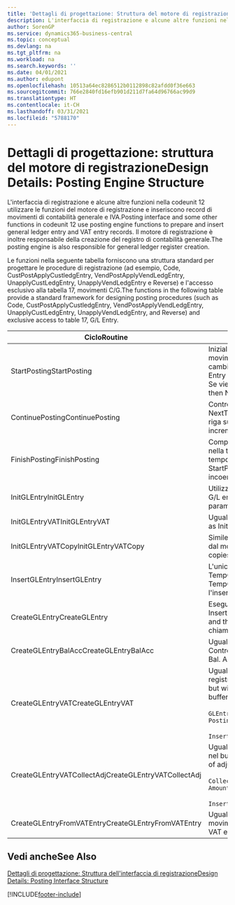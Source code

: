 ```yaml
---
title: 'Dettagli di progettazione: Struttura del motore di registrazione | Microsoft Docs'
description: L'interfaccia di registrazione e alcune altre funzioni nella codeunit 12 utilizzare le funzioni del motore di registrazione e inseriscono record di movimenti di contabilità generale e IVA. Il motore di registrazione è inoltre responsabile della creazione del registro di contabilità generale.
author: SorenGP
ms.service: dynamics365-business-central
ms.topic: conceptual
ms.devlang: na
ms.tgt_pltfrm: na
ms.workload: na
ms.search.keywords: ''
ms.date: 04/01/2021
ms.author: edupont
ms.openlocfilehash: 10513a64ec8286512b0112898c82afdd0f36e663
ms.sourcegitcommit: 766e2840fd16efb901d211d7fa64d96766ac99d9
ms.translationtype: HT
ms.contentlocale: it-CH
ms.lasthandoff: 03/31/2021
ms.locfileid: "5788170"
---
```

# <a name="design-details-posting-engine-structure"></a><span data-ttu-id="73df9-104">Dettagli di progettazione: struttura del motore di registrazione</span><span class="sxs-lookup"><span data-stu-id="73df9-104">Design Details: Posting Engine Structure</span></span>
<span data-ttu-id="73df9-105">L'interfaccia di registrazione e alcune altre funzioni nella codeunit 12 utilizzare le funzioni del motore di registrazione e inseriscono record di movimenti di contabilità generale e IVA.</span><span class="sxs-lookup"><span data-stu-id="73df9-105">Posting interface and some other functions in codeunit 12 use posting engine functions to prepare and insert general ledger entry and VAT entry records.</span></span> <span data-ttu-id="73df9-106">Il motore di registrazione è inoltre responsabile della creazione del registro di contabilità generale.</span><span class="sxs-lookup"><span data-stu-id="73df9-106">The posting engine is also responsible for general ledger register creation.</span></span>  
  
 <span data-ttu-id="73df9-107">Le funzioni nella seguente tabella forniscono una struttura standard per progettare le procedure di registrazione (ad esempio, Code, CustPostApplyCustledgEntry, VendPostApplyVendLedgEntry, UnapplyCustLedgEntry, UnapplyVendLedgEntry e Reverse) e l'accesso esclusivo alla tabella 17, movimenti C/G.</span><span class="sxs-lookup"><span data-stu-id="73df9-107">The functions in the following table provide a standard framework for designing posting procedures (such as Code, CustPostApplyCustledgEntry, VendPostApplyVendLedgEntry, UnapplyCustLedgEntry, UnapplyVendLedgEntry, and Reverse) and exclusive access to table 17, G/L Entry.</span></span>  
  
|<span data-ttu-id="73df9-108">Ciclo</span><span class="sxs-lookup"><span data-stu-id="73df9-108">Routine</span></span>|<span data-ttu-id="73df9-109">Description</span><span class="sxs-lookup"><span data-stu-id="73df9-109">Description</span></span>|  
|-------------|---------------------------------------|  
|<span data-ttu-id="73df9-110">StartPosting</span><span class="sxs-lookup"><span data-stu-id="73df9-110">StartPosting</span></span>|<span data-ttu-id="73df9-111">Inizializza il buffer di registrazione TempGLEntryBuf, blocca le tabelle dei movimenti IVA e C/G e inizializza il periodo contabile, il registro C/G e il tasso di cambio.</span><span class="sxs-lookup"><span data-stu-id="73df9-111">Initializes posting buffer TempGLEntryBuf, locks G/L Entry and VAT Entry tables, and initializes Accounting Period, G/L Register, and Exchange Rate.</span></span> <span data-ttu-id="73df9-112">Se viene chiamato una sola volta, NextEntryNo è 0.</span><span class="sxs-lookup"><span data-stu-id="73df9-112">Should be called only once, then NextEntryNo is 0.</span></span>|  
|<span data-ttu-id="73df9-113">ContinuePosting</span><span class="sxs-lookup"><span data-stu-id="73df9-113">ContinuePosting</span></span>|<span data-ttu-id="73df9-114">Controlla e registra l''IVA ad esigibilità differita dell'incremento NextTransactionNo della transazione precedente e prepara la registrazione della riga successiva.</span><span class="sxs-lookup"><span data-stu-id="73df9-114">Checks and posts unrealized VAT for previous transaction increment NextTransactionNo and prepares post of next line.</span></span>|  
|<span data-ttu-id="73df9-115">FinishPosting</span><span class="sxs-lookup"><span data-stu-id="73df9-115">FinishPosting</span></span>|<span data-ttu-id="73df9-116">Completa la registrazione inserendo i movimenti di C/G dal buffer temporaneo nella tabella di database.</span><span class="sxs-lookup"><span data-stu-id="73df9-116">Completes posting by inserting G/L entries from temporary buffer into database table.</span></span> <span data-ttu-id="73df9-117">Utilizzato sempre insieme a StartPosting.</span><span class="sxs-lookup"><span data-stu-id="73df9-117">Always used together with StartPosting.</span></span> <span data-ttu-id="73df9-118">Verifica la presenza di incoerenze.</span><span class="sxs-lookup"><span data-stu-id="73df9-118">Checks for inconsistencies.</span></span>|  
|<span data-ttu-id="73df9-119">InitGLEntry</span><span class="sxs-lookup"><span data-stu-id="73df9-119">InitGLEntry</span></span>|<span data-ttu-id="73df9-120">Utilizzato per inizializzare nuovo movimento C/G per riga di</span><span class="sxs-lookup"><span data-stu-id="73df9-120">Used to initialize new G/L entry for Gen.</span></span> <span data-ttu-id="73df9-121">registrazioni generali.</span><span class="sxs-lookup"><span data-stu-id="73df9-121">Jnl Line.</span></span> <span data-ttu-id="73df9-122">Restituisce GLEntry come parametro.</span><span class="sxs-lookup"><span data-stu-id="73df9-122">Returns GLEntry as parameter.</span></span>|  
|<span data-ttu-id="73df9-123">InitGLEntryVAT</span><span class="sxs-lookup"><span data-stu-id="73df9-123">InitGLEntryVAT</span></span>|<span data-ttu-id="73df9-124">Uguale a InitGLEntry, ma assegna anche contropartita e SummarizeVAT.</span><span class="sxs-lookup"><span data-stu-id="73df9-124">Same as InitGLEntry, but also assigns Bal. Account No. and SummarizeVAT.</span></span>|  
|<span data-ttu-id="73df9-125">InitGLEntryVATCopy</span><span class="sxs-lookup"><span data-stu-id="73df9-125">InitGLEntryVATCopy</span></span>|<span data-ttu-id="73df9-126">Simile a InitGLEntryVAT, ma copia anche i dati delle categorie di registrazione dal movimento IVA prima di SummarizeVAT.</span><span class="sxs-lookup"><span data-stu-id="73df9-126">Similar to InitGLEntryVAT, but also copies posting groups data from VAT Entry before SummarizeVAT.</span></span>|  
|<span data-ttu-id="73df9-127">InsertGLEntry</span><span class="sxs-lookup"><span data-stu-id="73df9-127">InsertGLEntry</span></span>|<span data-ttu-id="73df9-128">L'unica funzione che inserisce movimenti C/G nella tabella globale di TempGLEntryBuf.</span><span class="sxs-lookup"><span data-stu-id="73df9-128">The only function that inserts G/L entry into global TempGLEntryBuf table.</span></span> <span data-ttu-id="73df9-129">Utilizzare sempre questa funzione per l'inserimento.</span><span class="sxs-lookup"><span data-stu-id="73df9-129">Always use this function for insert.</span></span>|  
|<span data-ttu-id="73df9-130">CreateGLEntry</span><span class="sxs-lookup"><span data-stu-id="73df9-130">CreateGLEntry</span></span>|<span data-ttu-id="73df9-131">Esegue un InitGLEntry, assegna Importo in valuta addiz. ed esegue InsertGLEntry.</span><span class="sxs-lookup"><span data-stu-id="73df9-131">Performs an InitGLEntry, assigns Additional Currency Amount, and then performs InsertGLEntry.</span></span> <span data-ttu-id="73df9-132">Sostituisce molte righe di codice a una singola chiamata di funzione.</span><span class="sxs-lookup"><span data-stu-id="73df9-132">Replaces several lines of code with a single function call.</span></span>|  
|<span data-ttu-id="73df9-133">CreateGLEntryBalAcc</span><span class="sxs-lookup"><span data-stu-id="73df9-133">CreateGLEntryBalAcc</span></span>|<span data-ttu-id="73df9-134">Uguale a CreateGLEntry, ma assegna anche Tipo contropartita e Contropartita.</span><span class="sxs-lookup"><span data-stu-id="73df9-134">Same as CreateGLEntry, but also assigns Bal. Account Type and Bal. Account No.</span></span>|  
|<span data-ttu-id="73df9-135">CreateGLEntryVAT</span><span class="sxs-lookup"><span data-stu-id="73df9-135">CreateGLEntryVAT</span></span>|<span data-ttu-id="73df9-136">Uguale a CreateGLEntry, ma con elaborazione addizionale delle categorie di registrazione e salvataggio nel buffer temporaneo IVA:</span><span class="sxs-lookup"><span data-stu-id="73df9-136">Same as CreateGLEntry, but with additional processing for posting groups and saving to temporary VAT buffer:</span></span><br /><br /> `GLEntry.CopyPostingGroupsFromDtldCVBuf(DtldCVLedgEntryBuf,GenJnlLine."Gen. Posting Type");`<br /><br /> `InsertVATEntriesFromTemp(DtldCVLedgEntryBuf,GLEntry);`|  
|<span data-ttu-id="73df9-137">CreateGLEntryVATCollectAdj</span><span class="sxs-lookup"><span data-stu-id="73df9-137">CreateGLEntryVATCollectAdj</span></span>|<span data-ttu-id="73df9-138">Uguale a CreateGLEntry, ma con raccolta addizionale di rettifiche e salvataggio nel buffer temporaneo IVA:</span><span class="sxs-lookup"><span data-stu-id="73df9-138">Same as CreateGLEntry, but with additional collection of adjustments and saving to temporary VAT buffer:</span></span><br /><br /> `CollectAdjustment(AdjAmount,GLEntry.Amount,GLEntry."Additional-Currency Amount",OriginalDateSet);`<br /><br /> `InsertVATEntriesFromTemp(DtldCVLedgEntryBuf,GLEntry);`|  
|<span data-ttu-id="73df9-139">CreateGLEntryFromVATEntry</span><span class="sxs-lookup"><span data-stu-id="73df9-139">CreateGLEntryFromVATEntry</span></span>|<span data-ttu-id="73df9-140">Uguale a CreateGLEntry, ma copia anche le categorie di registrazione dal movimento IVA.</span><span class="sxs-lookup"><span data-stu-id="73df9-140">Same as CreateGLEntry, but also copies posting groups from VAT entry.</span></span>|  
  
## <a name="see-also"></a><span data-ttu-id="73df9-141">Vedi anche</span><span class="sxs-lookup"><span data-stu-id="73df9-141">See Also</span></span>  
 [<span data-ttu-id="73df9-142">Dettagli di progettazione: Struttura dell'interfaccia di registrazione</span><span class="sxs-lookup"><span data-stu-id="73df9-142">Design Details: Posting Interface Structure</span></span>](design-details-posting-interface-structure.md)

[!INCLUDE[footer-include](includes/footer-banner.md)]